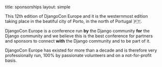 title: sponsorships
layout: simple

This 12th edition of DjangoCon Europe and it is the westernmost edition taking place in the beatiful city of Porto, in the north of Portugal 🇵🇹.

DjangoCon Europe is a conference run **by** the Django community **for** the Django community and we believe this is the best conference for partners and sponsors to connect **with** the Django community and to be part of it.

DjangoCon Europe has existed for more than a decade and is therefore very professionally run, 100% by passionate volunteers and on a not-for-profit basis.

